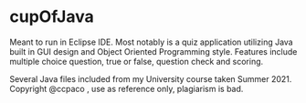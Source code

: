 # cupOfJava

Meant to run in Eclipse IDE. Most notably is a quiz application utilizing Java built in GUI design and Object Oriented Programming style. Features include multiple choice question, true or false, question check and scoring. 

Several Java files included from my University course taken Summer 2021. Copyright @ccpaco , use as reference only, plagiarism is bad. 
